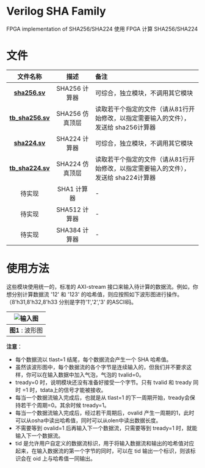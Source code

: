 
Verilog SHA Family
===========================
FPGA implementation of SHA256/SHA224
使用 FPGA 计算 SHA256/SHA224

# 文件

| 文件名称 | 描述    | 备注   |
| :---: | :---: | :--- |
| [**sha256.sv**](https://github.com/WangXuan95/Verilog-SHA-Family/blob/master/RTL/sha256.sv) | SHA256 计算器 | 可综合，独立模块，不调用其它模块 |
| [**tb_sha256.sv**](https://github.com/WangXuan95/Verilog-SHA-Family/blob/master/RTL/tb_sha256.sv) | SHA256 仿真顶层 | 读取若干个指定的文件（请从81行开始修改，以指定需要输入的文件），发送给 sha256计算器 |
| [**sha224.sv**](https://github.com/WangXuan95/Verilog-SHA-Family/blob/master/RTL/sha224.sv) | SHA224 计算器 | 可综合，独立模块，不调用其它模块 |
| [**tb_sha224.sv**](https://github.com/WangXuan95/Verilog-SHA-Family/blob/master/RTL/tb_sha224.sv) | SHA224 仿真顶层 | 读取若干个指定的文件（请从81行开始修改，以指定需要输入的文件），发送给 sha224计算器 |
| 待实现 | SHA1   计算器 |  - |
| 待实现 | SHA512 计算器 |  - |
| 待实现 | SHA384 计算器 |  - |

# 使用方法

这些模块使用统一的，标准的 AXI-stream 接口来输入待计算的数据流。例如，你想分别计算数据流 '12' 和 '123' 的哈希值，则应按照如下波形图进行操作。（8'h31,8'h32,8'h33 分别是字符'1','2','3' 的ASCII码。

| ![输入图](https://github.com/WangXuan95/Verilog-SHA-Family/blob/master/images/wave.png) |
| :----: |
| **图1** : 波形图 |

**注意**：
* 每个数据流以 tlast=1 结尾，每个数据流会产生一个 SHA 哈希值。
* 虽然该波形图中，每个数据流的各个字节是连续输入的，但我们并不要求这样，你可以在输入数据中加入气泡，气泡的 tvalid=0。
* tready=0 时，说明模块还没有准备好接受一个字节。只有 tvalid 和 tready 同时 =1 时，tdata上的信号才能被接收。
* 每当一个数据流输入完成后，也就是从 tlast=1 的下一周期开始，tready会保持若干个周期=0。其余时候 tready=1。
* 每当一个数据流输入完成后，经过若干周期后，ovalid 产生一周期的1，此时可以从osha中读出哈希值，同时可以从olen中读出数据长度。
* 不需要等到 ovalid=1 后再输入下一个数据流，只需要等到 tready=1 时，就能输入下一个数据流。
* tid 是允许用户自定义的数据流标识，用于将输入数据流和输出的哈希值对应起来，在输入数据流的第一个字节的同时，可以在 tid 输出一个标识，则该标识会在 oid 上与哈希值一同输出。
